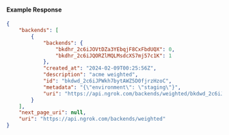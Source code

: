 <!-- Code generated for API Clients. DO NOT EDIT. -->

#### Example Response

```json
{
	"backends": [
		{
			"backends": {
				"bkdhr_2c6iJOVtDZa3YEbqjF8CxFbdUQX": 0,
				"bkdhr_2c6iJQORZlMQLMsdcXS7mj57c1K": 1
			},
			"created_at": "2024-02-09T00:25:56Z",
			"description": "acme weighted",
			"id": "bkdwd_2c6iJPWkh7bytAWZ5D0fjrzHzoC",
			"metadata": "{\"environment\": \"staging\"}",
			"uri": "https://api.ngrok.com/backends/weighted/bkdwd_2c6iJPWkh7bytAWZ5D0fjrzHzoC"
		}
	],
	"next_page_uri": null,
	"uri": "https://api.ngrok.com/backends/weighted"
}
```
